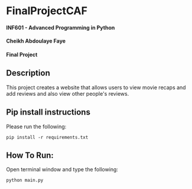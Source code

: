# FinalProjectCAF

#### INF601 - Advanced Programming in Python
#### Cheikh Abdoulaye Faye
#### Final Project

## Description
This project creates a website that allows users to view movie recaps and add reviews and also view other people's reviews.
## Pip install instructions
Please run the following:
```
pip install -r requirements.txt
```

## How To Run:
Open terminal window and type the following:
```
python main.py
```